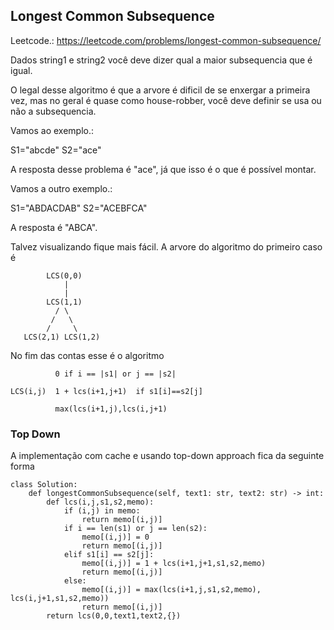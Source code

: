 ## Longest Common Subsequence

Leetcode.: https://leetcode.com/problems/longest-common-subsequence/

Dados string1 e string2 você deve dizer qual a maior subsequencia que é igual.

O legal desse algoritmo é que a arvore é dificil de se enxergar a primeira vez, mas no geral é quase como house-robber, você deve definir se usa ou não a subsequencia.

Vamos ao exemplo.:

S1="abcde"
S2="ace"

A resposta desse problema é "ace", já que isso é o que é possível montar.

Vamos a outro exemplo.:

S1="ABDACDAB"
S2="ACEBFCA"

A resposta é "ABCA".

Talvez visualizando fique mais fácil. A arvore do algoritmo do primeiro caso é
```
        LCS(0,0)
            |
            |
        LCS(1,1)
          / \
         /   \
        /     \
   LCS(2,1) LCS(1,2)
```

No fim das contas esse é o algoritmo

```
          0 if i == |s1| or j == |s2|

LCS(i,j)  1 + lcs(i+1,j+1)  if s1[i]==s2[j]

          max(lcs(i+1,j),lcs(i,j+1)

````

### Top Down

A implementação com cache e usando top-down approach fica da seguinte forma

```
class Solution:
    def longestCommonSubsequence(self, text1: str, text2: str) -> int:
        def lcs(i,j,s1,s2,memo):
            if (i,j) in memo:
                return memo[(i,j)]
            if i == len(s1) or j == len(s2):
                memo[(i,j)] = 0
                return memo[(i,j)]
            elif s1[i] == s2[j]:
                memo[(i,j)] = 1 + lcs(i+1,j+1,s1,s2,memo)
                return memo[(i,j)]
            else:
                memo[(i,j)] = max(lcs(i+1,j,s1,s2,memo), lcs(i,j+1,s1,s2,memo))
                return memo[(i,j)]
        return lcs(0,0,text1,text2,{})
```

